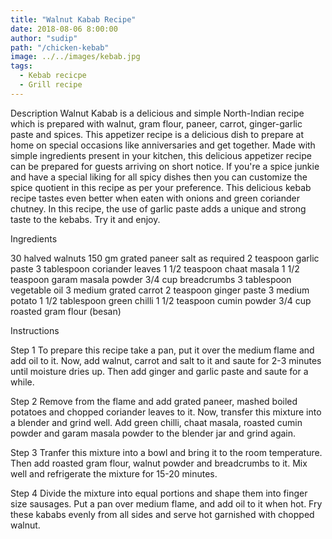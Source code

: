 ```yaml
---
title: "Walnut Kabab Recipe"
date: 2018-08-06 8:00:00
author: "sudip"
path: "/chicken-kebab"
image: ../../images/kebab.jpg
tags:
  - Kebab recicpe
  - Grill recipe
---
```


Description
Walnut Kabab is a delicious and simple North-Indian recipe which is prepared with walnut, gram flour, paneer, carrot, ginger-garlic paste and spices. This appetizer recipe is a delicious dish to prepare at home on special occasions like anniversaries and get together. Made with simple ingredients present in your kitchen, this delicious appetizer recipe can be prepared for guests arriving on short notice. If you're a spice junkie and have a special liking for all spicy dishes then you can customize the spice quotient in this recipe as per your preference. This delicious kebab recipe tastes even better when eaten with onions and green coriander chutney. In this recipe, the use of garlic paste adds a unique and strong taste to the kebabs. Try it and enjoy.

Ingredients

30 halved walnuts
150 gm grated paneer
salt as required
2 teaspoon garlic paste
3 tablespoon coriander leaves
1 1/2 teaspoon chaat masala
1 1/2 teaspoon garam masala powder
3/4 cup breadcrumbs
3 tablespoon vegetable oil
3 medium grated carrot
2 teaspoon ginger paste
3 medium potato
1 1/2 tablespoon green chilli
1 1/2 teaspoon cumin powder
3/4 cup roasted gram flour (besan)

Instructions

Step 1
To prepare this recipe take a pan, put it over the medium flame and add oil to it. Now, add walnut, carrot and salt to it and saute for 2-3 minutes until moisture dries up. Then add ginger and garlic paste and saute for a while.

Step 2
Remove from the flame and add grated paneer, mashed boiled potatoes and chopped coriander leaves to it. Now, transfer this mixture into a blender and grind well. Add green chilli, chaat masala, roasted cumin powder and garam masala powder to the blender jar and grind again.

Step 3
Tranfer this mixture into a bowl and bring it to the room temperature. Then add roasted gram flour, walnut powder and breadcrumbs to it. Mix well and refrigerate the mixture for 15-20 minutes.

Step 4
Divide the mixture into equal portions and shape them into finger size sausages. Put a pan over medium flame, and add oil to it when hot. Fry these kababs evenly from all sides and serve hot garnished with chopped walnut.

